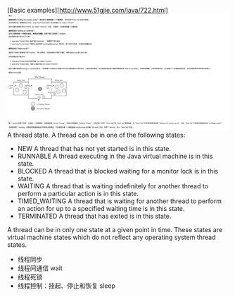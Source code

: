 [Basic examples][http://www.51gjie.com/java/722.html]
![thread-wait](./thread-wait.png)
A thread state. A thread can be in one of the following states:
- NEW 
    A thread that has not yet started is in this state.
- RUNNABLE
    A thread executing in the Java virtual machine is in this state.
- BLOCKED
    A thread that is blocked waiting for a monitor lock is in this state.
- WAITING
    A thread that is waiting indefinitely for another thread to perform a particular action is in this state.
- TIMED_WAITING
    A thread that is waiting for another thread to perform an action for up to a specified waiting time is in this state.
- TERMINATED
    A thread that has exited is in this state.
    
A thread can be in only one state at a given point in time. These states are virtual machine states which do not reflect any operating system thread states.




- 线程同步
- 线程间通信 wait
- 线程死锁
- 线程控制：挂起、停止和恢复 sleep